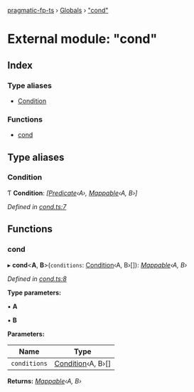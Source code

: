 [pragmatic-fp-ts](../README.md) › [Globals](../globals.md) › ["cond"](_cond_.md)

# External module: "cond"

## Index

### Type aliases

* [Condition](_cond_.md#condition)

### Functions

* [cond](_cond_.md#cond)

## Type aliases

###  Condition

Ƭ **Condition**: *[[Predicate](_types_.md#predicate)‹A›, [Mappable](_types_.md#mappable)‹A, B›]*

*Defined in [cond.ts:7](https://github.com/hermann-p/pragmatic-fp-ts/blob/16cc592/src/cond.ts#L7)*

## Functions

###  cond

▸ **cond**<**A**, **B**>(`conditions`: [Condition](_cond_.md#condition)‹A, B›[]): *[Mappable](_types_.md#mappable)‹A, B›*

*Defined in [cond.ts:8](https://github.com/hermann-p/pragmatic-fp-ts/blob/16cc592/src/cond.ts#L8)*

**Type parameters:**

▪ **A**

▪ **B**

**Parameters:**

Name | Type |
------ | ------ |
`conditions` | [Condition](_cond_.md#condition)‹A, B›[] |

**Returns:** *[Mappable](_types_.md#mappable)‹A, B›*
